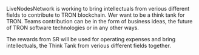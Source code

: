LiveNodesNetwork is working to bring intellectuals from verious different fields to contribute to TRON blockchain. Wer want to be a think tank for TRON. Teams contribution can be in the form of business ideas, the future of TRON software technologies or in any other ways.

The rewards from SR will be used for operating expenses and bring intellectuals, the Think Tank from verious different fields together.
